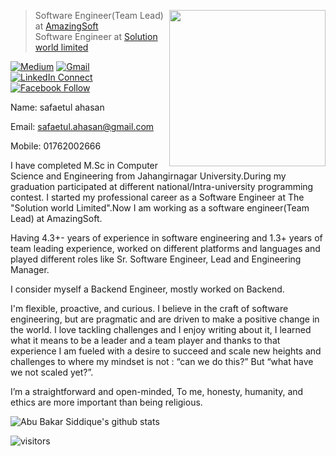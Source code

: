 <!--### Hi there 👋-->

<!--
**piyas33/piyas33** is a ✨ _special_ ✨ repository because its `README.md` (this file) appears on your GitHub profile.

Here are some ideas to get you started:

- 🔭 I’m currently working on ...
- 🌱 I’m currently learning ...
- 👯 I’m looking to collaborate on ...
- 🤔 I’m looking for help with ...
- 💬 Ask me about ...
- 📫 How to reach me: ...
- 😄 Pronouns: ...
- ⚡ Fun fact: ...
-->

<a target="_blank" href="#"><img width="250" align="right" src="https://user-images.githubusercontent.com/58518192/87162442-bf3e8180-c2e7-11ea-9f2a-53a50306b7ce.gif"></a>

> Software Engineer(Team Lead) at [AmazingSoft]() <br/>
> Software Engineer at [Solution world limited]()

[![Medium](https://img.shields.io/badge/%20-medium%20blog-black?color=000000&labelColor=000000&logo=medium&logoColor=ffffff)](https://safaetulahasan.medium.com/)
[![Gmail](https://img.shields.io/badge/%20-Send%20Mail-black?color=14171A&labelColor=ef5350&logo=gmail&logoColor=ffffff)](mailto:safaetul.ahasan@gmail.com?subject=&cc=)
[![LinkedIn Connect](https://img.shields.io/badge/%20-Connect-black?color=14171A&labelColor=212121&logo=linkedin&logoColor=Blue)](https://www.linkedin.com/in/safaetul-ahasan-372587111/)
[![Facebook Follow](https://img.shields.io/badge/%20-Connect-black?color=14171A&labelColor=1976d2&logo=facebook&logoColor=ffffff)](https://www.facebook.com/safaetul.ahasan)

Name:   safaetul ahasan



Email: safaetul.ahasan@gmail.com

Mobile: 01762002666



I have completed M.Sc in Computer Science and Engineering from Jahangirnagar University.During my graduation participated at different national/Intra-university programming contest. I started my professional career as a Software Engineer at The "Solution world Limited".Now I am working as a software engineer(Team Lead) at AmazingSoft.

Having 4.3+- years of experience in software engineering and 1.3+ years of team leading experience, worked on different platforms and languages and played different roles like Sr. Software Engineer, Lead and Engineering Manager.

I consider myself a Backend Engineer, mostly worked on Backend.

 I'm flexible, proactive, and curious. I believe in the craft of software engineering, but are pragmatic and are driven to make a positive change in the world. I love tackling challenges and I enjoy writing about it, I learned what it means to be a leader and a team player and thanks to that experience I am fueled with a desire to succeed and scale new heights and challenges to where my mindset is not : “can we do this?” But “what have we not scaled yet?”.

I’m a straightforward and open-minded, To me, honesty, humanity, and ethics are more important than being religious.

![Abu Bakar Siddique's github stats](https://github-readme-stats.vercel.app/api?username=piyas33&count_private=true)

<!--
![Most Used Languages](https://github-readme-stats.vercel.app/api/top-langs/?username=piyas33&layout=compact)
-->
  <!--
## {...} My Stack 💻🚀

Cloud: ['Heroku', 'Netlify'],
```js
{
  languages: ['PHP', 'Javascript', 'Python'],
  backend: ['Laravel','ExpressJs','Django'],
  frontend: ['ReactJs', 'VueJs'],
  databases: ['Sql','MongoDB'],
  tools: ['Vs code', 'Postman', 'MongoDB Compass', 'Trello', 'Slack'],
  Open Source: ['Git, GitHub']
}
```
-->
![visitors](https://visitor-badge.laobi.icu/badge?page_id=piyas33)
